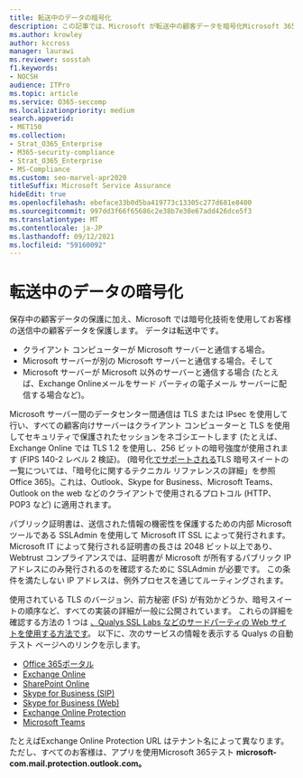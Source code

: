 ```yaml
---
title: 転送中のデータの暗号化
description: この記事では、Microsoft が転送中の顧客データを暗号化Microsoft 365説明します。
ms.author: krowley
author: kccross
manager: laurawi
ms.reviewer: sosstah
f1.keywords:
- NOCSH
audience: ITPro
ms.topic: article
ms.service: O365-seccomp
ms.localizationpriority: medium
search.appverid:
- MET150
ms.collection:
- Strat_O365_Enterprise
- M365-security-compliance
- Strat_O365_Enterprise
- MS-Compliance
ms.custom: seo-marvel-apr2020
titleSuffix: Microsoft Service Assurance
hideEdit: true
ms.openlocfilehash: ebeface33b0d5ba419773c13305c277d681e8400
ms.sourcegitcommit: 997dd3f66f65686c2e38b7e30e67add426dce5f3
ms.translationtype: MT
ms.contentlocale: ja-JP
ms.lasthandoff: 09/12/2021
ms.locfileid: "59160092"
---
```

# <a name="encryption-for-data-in-transit"></a>転送中のデータの暗号化

保存中の顧客データの保護に加え、Microsoft では暗号化技術を使用してお客様の送信中の顧客データを保護します。 データは転送中です。

- クライアント コンピューターが Microsoft サーバーと通信する場合。
- Microsoft サーバーが別の Microsoft サーバーと通信する場合。そして
- Microsoft サーバーが Microsoft 以外のサーバーと通信する場合 (たとえば、Exchange Onlineメールをサード パーティの電子メール サーバーに配信する場合など)。

Microsoft サーバー間のデータセンター間通信は TLS または IPsec を使用して行い、すべての顧客向けサーバーはクライアント コンピューターと TLS を使用してセキュリティで保護されたセッションをネゴシエートします (たとえば、Exchange Online では TLS 1.2 を使用し、256 ビットの暗号強度が使用されます (FIPS 140-2 レベル 2 検証)。 (暗号化[でサポートされる](/microsoft-365/compliance/technical-reference-details-about-encryption)TLS 暗号スイートの一覧については、「暗号化に関するテクニカル リファレンスの詳細」を参照Office 365)。これは、Outlook、Skype for Business、Microsoft Teams、Outlook on the web などのクライアントで使用されるプロトコル (HTTP、POP3 など) に適用されます。

パブリック証明書は、送信された情報の機密性を保護するための内部 Microsoft ツールである SSLAdmin を使用して Microsoft IT SSL によって発行されます。 Microsoft IT によって発行される証明書の長さは 2048 ビット以上であり、Webtrust コンプライアンスでは、証明書が Microsoft が所有するパブリック IP アドレスにのみ発行されるのを確認するために SSLAdmin が必要です。 この条件を満たしない IP アドレスは、例外プロセスを通じてルーティングされます。

使用されている TLS のバージョン、前方秘密 (FS) が有効かどうか、暗号スイートの順序など、すべての実装の詳細が一般に公開されています。 これらの詳細を確認する方法の 1 つは [、Qualys SSL Labs などのサードパーティの Web サイトを使用する方法です](https://www.ssllabs.com)。 以下に、次のサービスの情報を表示する Qualys の自動テスト ページへのリンクを示します。

- [Office 365ポータル](https://www.ssllabs.com/ssltest/analyze.html?d=portal.office.com&hideResults=on)
- [Exchange Online](https://www.ssllabs.com/ssltest/analyze.html?d=outlook.office365.com&hideResults=on)
- [SharePoint Online](https://www.ssllabs.com/ssltest/analyze.html?d=microsoft-my.sharepoint.com&hideResults=on)
- [Skype for Business (SIP)](https://www.ssllabs.com/ssltest/analyze.html?d=sipdir.online.lync.com)
- [Skype for Business (Web)](https://www.ssllabs.com/ssltest/analyze.html?d=webdir.online.lync.com&hideResults=on)
- [Exchange Online Protection](https://ssl-tools.net/mailservers/microsoft-com.mail.protection.outlook.com)
- [Microsoft Teams](https://www.ssllabs.com/ssltest/analyze.html?d=teams.microsoft.com&latest)

たとえばExchange Online Protection URL はテナント名によって異なります。ただし、すべてのお客様は、アプリを使用Microsoft 365テスト **microsoft-com.mail.protection.outlook.com。**

